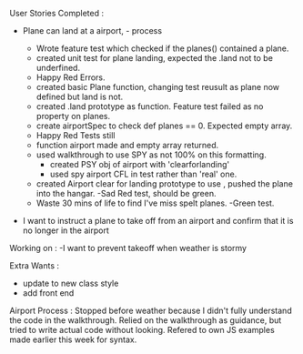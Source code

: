 User Stories Completed : 

- Plane can land at a airport, 
      - process 
  - Wrote feature test which checked if the planes() contained a plane.
  - created unit test for plane landing, expected the .land not to be underfined. 
  - Happy Red Errors. 
  - created basic Plane function, changing test reusult as plane now defined but land is not. 
  - created .land prototype as function. Feature test failed as no property  on planes. 
  - create airportSpec to check def planes == 0. Expected empty array. 
  - Happy Red Tests still 
  - function airport made and empty array returned. 
  - used walkthrough to use SPY as not 100% on this formatting. 
    - created PSY obj of airport with 'clearforlanding' 
    - used spy airport CFL in test rather than 'real' one. 
  - created Airport clear for landing prototype to use , pushed the plane into the hangar. 
  -Sad Red test, should be green. 
  - Waste 30 mins of life to find I've miss spelt planes. 
  -Green test. 




- I want to instruct a plane to take off from
  an airport and confirm that it is no longer in the airport


Working on  : 
-I want to prevent takeoff when weather is stormy

  Extra Wants : 
  - update to new class style 
  - add front end


  Airport Process : 
  Stopped before weather because I didn't fully understand the code in the walkthrough. 
  Relied on the walkthrough as guidance, but tried to write actual code without looking. 
  Refered to own JS examples made earlier this week for syntax. 